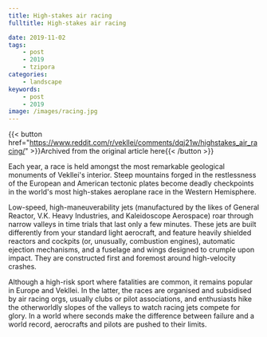 ```yaml
---
title: High-stakes air racing
fulltitle: High-stakes air racing

date: 2019-11-02
tags:
    - post
    - 2019
    - tzipora
categories:
    - landscape
keywords:
    - post
    - 2019
image: /images/racing.jpg
---
```

{{< button href="https://www.reddit.com/r/vekllei/comments/dqj21w/highstakes_air_racing/" >}}Archived from the original article here{{< /button >}}

Each year, a race is held amongst the most remarkable geological monuments of Vekllei's interior. Steep mountains forged in the restlessness of the European and American tectonic plates become deadly checkpoints in the world's most high-stakes aeroplane race in the Western Hemisphere.

Low-speed, high-maneuverability jets (manufactured by the likes of General Reactor, V.K. Heavy Industries, and Kaleidoscope Aerospace) roar through narrow valleys in time trials that last only a few minutes. These jets are built differently from your standard light aerocraft, and feature heavily shielded reactors and cockpits (or, unusually, combustion engines), automatic ejection mechanisms, and a fuselage and wings designed to crumple upon impact. They are constructed first and foremost around high-velocity crashes.

Although a high-risk sport where fatalities are common, it remains popular in Europe and Vekllei. In the latter, the races are organised and subsidised by air racing orgs, usually clubs or pilot associations, and enthusiasts hike the otherworldly slopes of the valleys to watch racing jets compete for glory. In a world where seconds make the difference between failure and a world record, aerocrafts and pilots are pushed to their limits.
